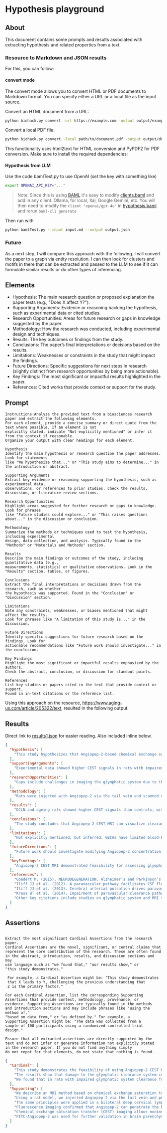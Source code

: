 # Hypothesis playground

## About

This document contains some prompts and results associated with extracting hypothesis and related properties from a text.

### Resource to Markdown and JSON results

For this, you can follow:

#### convert mode

The convert mode allows you to convert HTML or PDF documents to Markdown format. You can specify either a URL or a local file as the input source.

Convert an HTML document from a URL:
```bash
python biohack.py convert -url https://example.com -output output/example.md
```

Convert a local PDF file:
```bash
python biohack.py convert -local path/to/document.pdf -output output/document.md
```

This functionality uses html2text for HTML conversion and PyPDF2 for PDF conversion. Make sure to install the required dependencies:

#### Hypothesis from LLM

Use the code bamlTest.py to use OpenAI (set the key with something like)

```bash
export OPENAI_API_KEY="..."
```

> Note: Since this is using [BAML](https://github.com/BoundaryML/baml) it's easy to 
> modify [clients.baml](baml_src/clients.baml) and add in any client.  Ollama, for local,
> Xai, Google Gemini, etc.  You will then need to modify the ``` client "openai/gpt-4o" ```
> in [hypothesis.baml](baml_src/hypothesis.baml) and rerun ```baml-cli generate```

Then run with

```bash
python bamlTest.py --input input.md --output output.json
```

### Future

As a next step, I will compare this approach with the following. I will convert the paper to a graph via entity resolution.  I can then look for clusters and motifs in there that can be extracted and passed to the LLM to see if it can formulate similar results or do other types of inferencing.  


## Elements

* Hypothesis: The main research question or proposed explanation the paper tests (e.g., "Does X affect Y?").
* Supporting Arguments: Evidence or reasoning backing the hypothesis, such as experimental data or cited studies.
* Research Opportunities: Areas for future research or gaps in knowledge suggested by the paper.
* Methodology: How the research was conducted, including experimental design and techniques.
* Results: The key outcomes or findings from the study.
* Conclusions: The paper’s final interpretations or decisions based on the results.
* Limitations: Weaknesses or constraints in the study that might impact the findings.
* Future Directions: Specific suggestions for next steps in research (slightly distinct from research opportunities by being more actionable).
* Key Findings: The most significant or impactful results highlighted in the paper.
* References: Cited works that provide context or support for the study.

## Prompt

```
Instructions:Analyze the provided text from a biosciences research paper and extract the following elements. 
For each element, provide a concise summary or direct quote from the text where possible. If an element is not 
explicitly stated, indicate "Not explicitly mentioned" or infer it from the context if reasonable. 
Organize your output with clear headings for each element.

Hypothesis  
Identify the main hypothesis or research question the paper addresses. Look for statements 
like "We hypothesize that..." or "This study aims to determine..." in the introduction or abstract.

Supporting Arguments  
Extract key evidence or reasoning supporting the hypothesis, such as experimental data, 
observations, or references to prior studies. Check the results, discussion, or literature review sections.

Research Opportunities  
Highlight areas suggested for further research or gaps in knowledge. Look for phrases 
like "Future studies could explore..." or "This raises questions about..." in the discussion or conclusion.

Methodology  
Summarize the methods or techniques used to test the hypothesis, including experimental 
design, data collection, and analysis. Typically found in the "Methods" or "Materials and Methods" section.

Results  
Describe the main findings or outcomes of the study, including quantitative data (e.g., 
measurements, statistics) or qualitative observations. Look in the "Results" section, tables, or figures.

Conclusions  
Extract the final interpretations or decisions drawn from the research, such as whether 
the hypothesis was supported. Found in the "Conclusion" or "Discussion" section.

Limitations  
Note any constraints, weaknesses, or biases mentioned that might affect the results. 
Look for phrases like "A limitation of this study is..." in the discussion.

Future Directions  
Identify specific suggestions for future research based on the findings. Look for 
actionable recommendations like "Future work should investigate..." in the conclusion.

Key Findings  
Highlight the most significant or impactful results emphasized by the authors. 
Check the abstract, conclusion, or discussion for standout points.

References  
List key studies or papers cited in the text that provide context or support. 
Found in in-text citations or the reference list.

```

Using this approach on the resource,  https://www.aging-us.com/article/205322/text, resulted in the following output.

## Results

Direct link to [results1.json](results1.json) for easier reading.  Also included inline below.  

```json
{
  "hypothesis": [
    "This study hypothesizes that Angiopep-2-based chemical exchange saturation transfer (CEST) MRI can visualize and assess the clearance function of the glymphatic system in vivo, as indicated by statements like 'we describe an MRI method based on chemical exchange saturation transfer (CEST) of the Angiopep-2 probe to visualize the clearance function of the glymphatic system.'"
  ],
  "supportingArguments": [
    "Experimental data showed higher CEST signals in rats with impaired glymphatic function (e.g., deep cervical lymph node ligation and ageing groups) compared to controls, supporting the hypothesis; references to prior studies (e.g., Iliff et al. 2012, 2013) on glymphatic dysfunction provide additional reasoning."
  ],
  "researchOpportunities": [
    "Gaps include challenges in imaging the glymphatic system due to the blood-brain barrier, as noted in the introduction; the discussion suggests opportunities like exploring CEST sequence optimization and Angiopep-2 modifications for better results."
  ],
  "methodology": [
    "Rats were injected with Angiopep-2 via the tail vein and scanned using CEST-MRI at 7 T at various time points (0, 30, 60, 90, 120 min); models included bilateral deep cervical lymph node ligation and ageing rats, with fluorescence staining and behavioral tests (e.g., Morris water maze) also employed."
  ],
  "results": [
    "DCLN and ageing rats showed higher CEST signals than controls, with peak enhancement at 60 minutes; fluorescence staining confirmed more FITC-Angiopep-2 residue in impaired glymphatic models, and behavioral tests indicated spatial memory decline in DCLN rats."
  ],
  "conclusions": [
    "The study concludes that Angiopep-2 CEST MRI can visualize clearance in the glymphatic system, as stated: 'We conclude that this new MRI method can visualize clearance in the glymphatic system.'"
  ],
  "limitations": [
    "Not explicitly mentioned, but inferred: GBCAs have limited blood-brain barrier penetration, higher doses were used which may not translate to clinical settings, and scanning was limited to a single layer due to time constraints, potentially affecting applicability."
  ],
  "futureDirections": [
    "Future work should investigate modifying Angiopep-2 concentration, optimizing CEST sequences for reduced scanning time and 3D whole-brain imaging, and addressing clinical limitations like injection volume, as suggested in the discussion."
  ],
  "keyFindings": [
    "Angiopep-2 CEST MRI demonstrated feasibility for assessing glymphatic clearance, with higher signals in impaired models (DCLN and ageing rats), confirming its potential for visualizing dysfunction."
  ],
  "references": [
    "Goedert M. (2015). NEURODEGENERATION. Alzheimer’s and Parkinson’s diseases: The prion concept in relation to assembled Aβ, tau, and α-synuclein. Science.",
    "Iliff JJ et al. (2012). A paravascular pathway facilitates CSF flow through the brain parenchyma and the clearance of interstitial solutes, including amyloid β. Sci Transl Med.",
    "Iliff JJ et al. (2013). Cerebral arterial pulsation drives paravascular CSF-interstitial fluid exchange in the murine brain. J Neurosci.",
    "Kress BT et al. (2014). Impairment of paravascular clearance pathways in the aging brain. Ann Neurol.",
    "Other key citations include studies on glymphatic system and MRI techniques, such as those by Da Mesquita S. (2018) and Ringstad G. (2017)."
  ]
}

```


## Assertions


```text

Extract the most significant Cardinal Assertions from the research paper.
Cardinal Assertions are the novel, significant, or central claims that
represent the core contribution of the research. These are often found
in the abstract, introduction, results, and discussion sections and may
use language such as "we found that," "our results show," or
"this study demonstrates."
 
 For example, a Cardinal Assertion might be: "This study demonstrates 
 that X leads to Y, challenging the previous understanding that 
 Z is the primary factor."

For each Cardinal Assertion, list the corresponding Supporting 
Assertions that provide context, methodology, provenance, or 
evidence. Supporting Assertions are typically found in the methods
and introduction sections and may include phrases like "using the method of,"
"based on data from," or "as defined by." For example, a 
Supporting Assertion might be: "The data was collected from a 
sample of 100 participants using a randomized controlled trial design."

Ensure that all extracted assertions are directly supported by the 
text and do not infer or generate information not explicitly stated
in the research paper. If you do not find anything simply
do not repot for that elements, do not state that nothing is found.

```

```json
{
  "Cardinal": [
    "This study demonstrates the feasibility of using Angiopep-2 CEST MRI to visualize the clearance function of the glymphatic system.",
    "The results show that damage to the glymphatic clearance system impedes the clearance of Angiopep-2, resulting in more Angiopep-2 remaining in the brain.",
    "We found that in rats with impaired glymphatic system clearance function, such as the DCLN and OLD rats, the CESTR values were elevated compared to normal SD rats after Angiopep-2 injection."
  ],
  "Supporting": [
    "We describe an MRI method based on chemical exchange saturation transfer (CEST) of the Angiopep-2 probe to visualize the clearance function of the glymphatic system.",
    "Using a rat model, we injected Angiopep-2 via the tail vein and performed _in vivo_ MRI at 7 T to track differences in Angiopep-2 signal changes.",
    "The same principles were applied in a bilateral deep cervical lymph node ligation rat model and in ageing rats.",
    "Fluorescence imaging confirmed that Angiopep-2 can penetrate the blood-brain barrier by binding to low-density lipoprotein receptor-related protein 1 (LRP-1).",
    "Chemical exchange saturation transfer (CEST) imaging allows noninvasive tracking of substances at the molecular level and was used to assess glymphatic clearance in rat models.",
    "FITC-Angiopep-2 was used for further validation in brain parenchyma, indicating impaired glymphatic clearance in the DCLN group compared to SHAM."
  ]
}

```